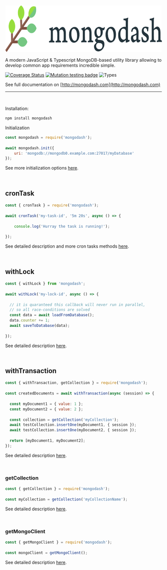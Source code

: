<br>

<img src="https://raw.githubusercontent.com/VaclavObornik/mongodash/master/logo.png" alt="Mongodash" height="150" />

A modern JavaScript & Typescript MongoDB-based utility library allowing to develop common app requirements incredible simple.

[![Coverage Status](https://coveralls.io/repos/github/VaclavObornik/mongodash/badge.svg?branch=master)](https://coveralls.io/github/VaclavObornik/mongodash?branch=master)
[![Mutation testing badge](https://img.shields.io/endpoint?style=flat&url=https%3A%2F%2Fbadge-api.stryker-mutator.io%2Fgithub.com%2FVaclavObornik%2Fmongodash%2Fmaster)](https://dashboard.stryker-mutator.io/reports/github.com/VaclavObornik/mongodash/master)
![Types](https://badgen.net/npm/types/tslib)


See full documentation on [http://mongodash.com](http://mongodash.com)

---

<br>

Installation:
```bash
npm install mongodash
```

Initialization
```javascript
const mongodash = require('mongodash');

await mongodash.init({
    uri: 'mongodb://mongodb0.example.com:27017/myDatabase' 
});
```
See more initialization options [here](https://mongodash.readme.io/docs/initialization).

<br>

## cronTask
```javascript
const { cronTask } = require('mongodash');

await cronTask('my-task-id', '5m 20s', async () => {
  
    console.log('Hurray the task is running!');

});
```
See detailed description and more cron tasks methods [here](https://mongodash.readme.io/docs/cron-tasks).

<br>

## withLock

```javascript
const { withLock } from 'mongodash';

await withLock('my-lock-id', async () => {
  
  // it is quaranteed this callback will never run in parallel, 
  // so all race-conditions are solved
  const data = await loadFromDatabase();
  data.counter += 1;
  await saveToDatabase(data);
  
});
```
See detailed description [here](https://mongodash.readme.io/docs/withlock).

<br>

## withTransaction
```javascript
const { withTransaction, getCollection } = require('mongodash');

const createdDocuments = await withTransaction(async (session) => {
    
  const myDocument1 = { value: 1 };
  const myDocument2 = { value: 2 };
  
  const collection = getCollection('myCollection');
  await testCollection.insertOne(myDocument1, { session });
  await testCollection.insertOne(myDocument2, { session });
  
  return [myDocument1, myDocument2];
});
```
See detailed description [here](https://mongodash.readme.io/docs/withtransaction).

<br>

### getCollection
```javascript
const { getCollection } = require('mongodash');

const myCollection = getCollection('myCollectionName');
```
See detailed description [here](https://mongodash.readme.io/docs/getters).

<br>

### getMongoClient
```javascript
const { getMongoClient } = require('mongodash');

const mongoClient = getMongoClient();
```
See detailed description [here](https://mongodash.readme.io/docs/getters).
